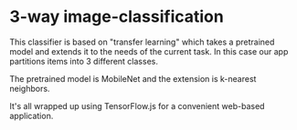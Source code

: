 # 3-way image-classification

This classifier is based on "transfer learning" which takes a pretrained model and extends it to the needs of the current task. In this case our app partitions items into 3 different classes.

The pretrained model is MobileNet and the extension is k-nearest neighbors.

It's all wrapped up using TensorFlow.js for a convenient web-based application.
